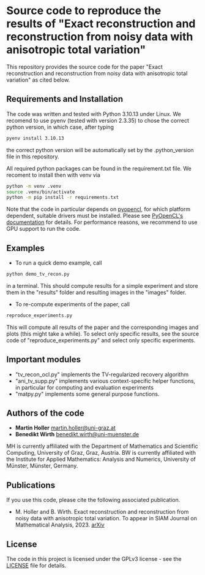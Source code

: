 # Source code to reproduce the results of "Exact reconstruction and reconstruction from noisy data with anisotropic total variation"
This repository provides the source code for the paper "Exact reconstruction and reconstruction from noisy data with anisotropic total variation" as cited below.

## Requirements and Installation


The code was written and tested with Python 3.10.13 under Linux. We recomend to use pyenv (tested with version 2.3.35) to chose the correct python version, in which case, after typing

```bash
pyenv install 3.10.13
```

the correct python version will be automatically set by the .python_version file in this repository.


All required python packages can be found in the requirement.txt file. We recoment to install then with venv via


```bash
python -m venv .venv
source .venv/bin/activate
python -m pip install -r requirements.txt
```

Note that the code in particular depends on [pyopencl](https://pypi.org/project/pyopencl/), for which platform dependent, suitable drivers must be installed. Please see [PyOpenCL's documentation](https://documen.tician.de/pyopencl/) for details. For performance reasons, we recommend to use GPU support to run the code.

## Examples

* To run a quick demo example, call 
```bash
python demo_tv_recon.py
```
in a terminal. This should compute results for a simple experiment and store them in the "results" folder and resulting images in the "images" folder.

* To re-compute experiments of the paper, call 
```bash
reproduce_experiments.py
```
This will compute all results of the paper and the corresponding images and plots (this might take a while). To select only specific results, see the source code of "reproduce_experiments.py" and select only specific experiments.

## Important modules

* "tv_recon_ocl.py" implements the TV-regularized recovery algorithm
* "ani_tv_supp.py" implements various context-specific helper functions, in particular for computing and evaluation experiments
* "matpy.py" implements some general purpose functions.

## Authors of the code


* **Martin Holler** martin.holler@uni-graz.at 
* **Benedikt Wirth** benedikt.wirth@uni-muenster.de

MH is currently affiliated with the Department of Mathematics and Scientific Computing, University of Graz, Graz, Austria. BW is currently affiliated with the Institute for Applied Mathematics: Analysis and Numerics, University of Münster, Münster, Germany.

## Publications
If you use this code, please cite the following associated publication.

* M. Holler and B. Wirth. Exact reconstruction and reconstruction from noisy data with anisotropic total variation. To appear in SIAM Journal on Mathematical Analysis, 2023. [arXiv](https://arxiv.org/abs/2207.04757)

## License
The code in this project is licensed under the GPLv3 license - see the [LICENSE](LICENSE) file for details.
